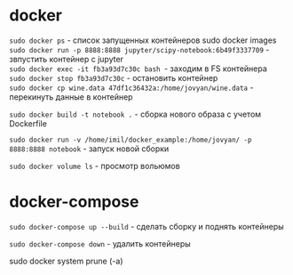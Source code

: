 # docker
`sudo docker ps` - список запущенных контейнеров 
sudo docker images 
`sudo docker run -p 8888:8888 jupyter/scipy-notebook:6b49f3337709` - звпустить контейнер с jupyter  
`sudo docker exec -it fb3a93d7c30c bash `- заходим в FS контейнера   
`sudo docker stop fb3a93d7c30c` - остановить контейнер   
`sudo docker cp wine.data 47df1c36432a:/home/jovyan/wine.data` - перекинуть данные в контейнер  

`sudo docker build -t notebook .` - сборка нового образа с учетом Dockerfile

`sudo docker run -v /home/imil/docker_example:/home/jovyan/ -p 8888:8888 notebook` - запуск новой сборки

`sudo docker volume ls` - просмотр вольюмов

# docker-compose
`sudo docker-compose up --build` - сделать сборку и поднять контейнеры

`sudo docker-compose down` - удалить контейнеры


sudo docker system prune (-a)
